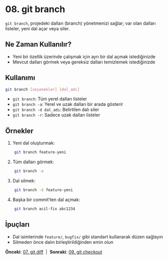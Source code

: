 # 08. git branch

`git branch`, projedeki dalları (branch) yönetmenizi sağlar; var olan dalları listeler, yeni dal açar veya siler.

## Ne Zaman Kullanılır?
- Yeni bir özellik üzerinde çalışmak için ayrı bir dal açmak istediğinizde
- Mevcut dalları görmek veya gereksiz dalları temizlemek istediğinizde

## Kullanımı
```bash
git branch [seçenekler] [dal_adı]
```
- `git branch`: Tüm yerel dalları listeler
- `git branch -a`: Yerel ve uzak dalları bir arada gösterir
- `git branch -d dal_adı`: Belirtilen dalı siler
- `git branch -r`: Sadece uzak dalları listeler

## Örnekler
1. Yeni dal oluşturmak:
```bash
    git branch feature-yeni
```
2. Tüm dalları görmek:
```bash
    git branch -a
```
3. Dal silmek:
```bash
    git branch -d feature-yeni
```
4. Başka bir commit’ten dal açmak:
```bash
    git branch acil-fix abc1234
```

## İpuçları
- Dal isimlerinde `feature/`, `bugfix/` gibi standart kullanarak düzen sağlayın
- Silmeden önce dalın birleştirildiğinden emin olun

**Önceki**: [07. git diff](07-diff.md) &nbsp;|&nbsp; **Sonraki**: [09. git checkout](09-checkout.md)